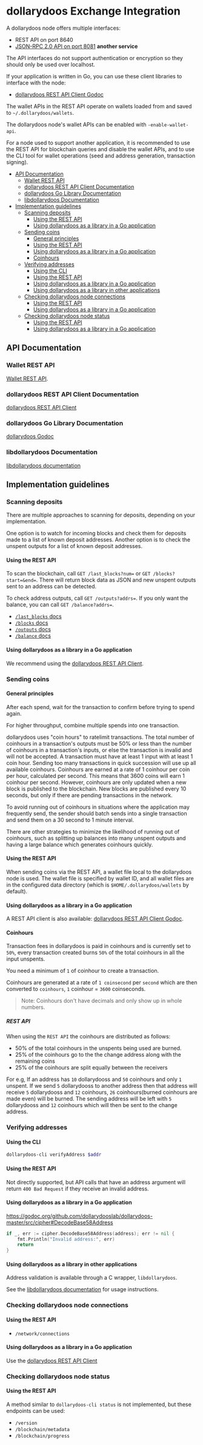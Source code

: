 # dollarydoos Exchange Integration

A dollarydoos node offers multiple interfaces:

* REST API on port 8640
* [JSON-RPC 2.0 API on port 8081](https://github.com/dollarydooslab/sky-fiber-jsonrpc/blob/master/README.md) **another service**

The API interfaces do not support authentication or encryption so they should only be used over localhost.

If your application is written in Go, you can use these client libraries to interface with the node:

* [dollarydoos REST API Client Godoc](https://godoc.org/github.com/dollarydooslab/dollarydoos-master/src/gui#Client)

The wallet APIs in the REST API operate on wallets loaded from and saved to `~/.dollarydoos/wallets`.

The dollarydoos node's wallet APIs can be enabled with `-enable-wallet-api`.

For a node used to support another application,
it is recommended to use the REST API for blockchain queries and disable the wallet APIs,
and to use the CLI tool for wallet operations (seed and address generation, transaction signing).

<!-- MarkdownTOC autolink="true" bracket="round" -->

- [API Documentation](#api-documentation)
    - [Wallet REST API](#wallet-rest-api)
    - [dollarydoos REST API Client Documentation](#dollarydoos-rest-api-client-documentation)
    - [dollarydoos Go Library Documentation](#dollarydoos-go-library-documentation)
    - [libdollarydoos Documentation](#libdollarydoos-documentation)
- [Implementation guidelines](#implementation-guidelines)
    - [Scanning deposits](#scanning-deposits)
        - [Using the REST API](#using-the-rest-api)
        - [Using dollarydoos as a library in a Go application](#using-dollarydoos-as-a-library-in-a-go-application)
    - [Sending coins](#sending-coins)
        - [General principles](#general-principles)
        - [Using the REST API](#using-the-rest-api-1)
        - [Using dollarydoos as a library in a Go application](#using-dollarydoos-as-a-library-in-a-go-application-1)
        - [Coinhours](#coinhours)
    - [Verifying addresses](#verifying-addresses)
        - [Using the CLI](#using-the-cli-2)
        - [Using the REST API](#using-the-rest-api-2)
        - [Using dollarydoos as a library in a Go application](#using-dollarydoos-as-a-library-in-a-go-application-2)
        - [Using dollarydoos as a library in other applications](#using-dollarydoos-as-a-library-in-other-applications)
    - [Checking dollarydoos node connections](#checking-dollarydoos-node-connections)
        - [Using the REST API](#using-the-rest-api-3)
        - [Using dollarydoos as a library in a Go application](#using-dollarydoos-as-a-library-in-a-go-application-3)
    - [Checking dollarydoos node status](#checking-dollarydoos-node-status)
        - [Using the REST API](#using-the-rest-api-4)
        - [Using dollarydoos as a library in a Go application](#using-dollarydoos-as-a-library-in-a-go-application-4)

<!-- /MarkdownTOC -->


## API Documentation

### Wallet REST API

[Wallet REST API](src/gui/README.md).

### dollarydoos REST API Client Documentation

[dollarydoos REST API Client](https://godoc.org/github.com/dollarydooslab/dollarydoos-master/src/gui#Client)

### dollarydoos Go Library Documentation

[dollarydoos Godoc](https://godoc.org/github.com/dollarydooslab/dollarydoos-master)

### libdollarydoos Documentation

[libdollarydoos documentation](/lib/cgo/README.md)

## Implementation guidelines

### Scanning deposits

There are multiple approaches to scanning for deposits, depending on your implementation.

One option is to watch for incoming blocks and check them for deposits made to a list of known deposit addresses.
Another option is to check the unspent outputs for a list of known deposit addresses.

#### Using the REST API

To scan the blockchain, call `GET /last_blocks?num=` or `GET /blocks?start=&end=`. There will return block data as JSON
and new unspent outputs sent to an address can be detected.

To check address outputs, call `GET /outputs?addrs=`. If you only want the balance, you can call `GET /balance?addrs=`.

* [`/last_blocks` docs](src/gui/README.md#get-last-n-blocks)
* [`/blocks` docs](src/gui/README.md#get-blocks-in-specific-range)
* [`/outputs` docs](src/gui/README.md#get-unspent-output-set-of-address-or-hash)
* [`/balance` docs](src/gui/README.md#get-balance-of-addresses)

#### Using dollarydoos as a library in a Go application

We recommend using the [dollarydoos REST API Client](https://godoc.org/github.com/dollarydooslab/dollarydoos-master/src/gui#Client).

### Sending coins

#### General principles

After each spend, wait for the transaction to confirm before trying to spend again.

For higher throughput, combine multiple spends into one transaction.

dollarydoos uses "coin hours" to ratelimit transactions.
The total number of coinhours in a transaction's outputs must be 50% or less than the number of coinhours in a transaction's inputs,
or else the transaction is invalid and will not be accepted. A transaction must have at least 1 input with at least 1 coin hour.
Sending too many transactions in quick succession will use up all available coinhours.
Coinhours are earned at a rate of 1 coinhour per coin per hour, calculated per second.
This means that 3600 coins will earn 1 coinhour per second.
However, coinhours are only updated when a new block is published to the blockchain.
New blocks are published every 10 seconds, but only if there are pending transactions in the network.

To avoid running out of coinhours in situations where the application may frequently send,
the sender should batch sends into a single transaction and send them on a
30 second to 1 minute interval.

There are other strategies to minimize the likelihood of running out of coinhours, such
as splitting up balances into many unspent outputs and having a large balance which generates
coinhours quickly.

#### Using the REST API

When sending coins via the REST API, a wallet file local to the dollarydoos node is used.
The wallet file is specified by wallet ID, and all wallet files are in the
configured data directory (which is `$HOME/.dollarydoos/wallets` by default).

#### Using dollarydoos as a library in a Go application

A REST API client is also available: [dollarydoos REST API Client Godoc](https://godoc.org/github.com/dollarydooslab/dollarydoos-master/src/gui#Client).

#### Coinhours
Transaction fees in dollarydoos is paid in coinhours and is currently set to `50%`,
every transaction created burns `50%` of the total coinhours in all the input
unspents.

You need a minimum of `1` of coinhour to create a transaction.

Coinhours are generated at a rate of `1 coinsecond` per `second`
which are then converted to `coinhours`, `1` coinhour = `3600` coinseconds.

> Note: Coinhours don't have decimals and only show up in whole numbers.

##### REST API
When using the `REST API` the coinhours are distributed as follows:
- 50% of the total coinhours in the unspents being used are burned.
- 25% of the coinhours go to the the change address along with the remaining coins
- 25% of the coinhours are split equally between the receivers

For e.g, If an address has `10` dollarydooss and `50` coinhours and only `1` unspent.
If we send `5` dollarydooss to another address then that address will receive
`5` dollarydooss and `12` coinhours, `26` coinhours(burned coinhours are made even) will be burned.
The sending address will be left with `5` dollarydooss and `12` coinhours which
will then be sent to the change address.

### Verifying addresses

#### Using the CLI

```sh
dollarydoos-cli verifyAddress $addr
```

#### Using the REST API

Not directly supported, but API calls that have an address argument will return `400 Bad Request` if they receive an invalid address.

#### Using dollarydoos as a library in a Go application

https://godoc.org/github.com/dollarydooslab/dollarydoos-master/src/cipher#DecodeBase58Address

```go
if _, err := cipher.DecodeBase58Address(address); err != nil {
    fmt.Println("Invalid address:", err)
    return
}
```

#### Using dollarydoos as a library in other applications

Address validation is available through a C wrapper, `libdollarydoos`.

See the [libdollarydoos documentation](/lib/cgo/README.md) for usage instructions.

### Checking dollarydoos node connections

#### Using the REST API

* `/network/connections`

#### Using dollarydoos as a library in a Go application

Use the [dollarydoos REST API Client](https://godoc.org/github.com/dollarydooslab/dollarydoos-master/src/gui#Client)

### Checking dollarydoos node status

#### Using the REST API

A method similar to `dollarydoos-cli status` is not implemented, but these endpoints can be used:

* `/version`
* `/blockchain/metadata`
* `/blockchain/progress`

